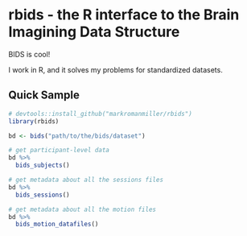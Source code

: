 # rbids - the R interface to the Brain Imagining Data Structure

BIDS is cool!

I work in R, and it solves my problems for standardized datasets.

## Quick Sample

```r
# devtools::install_github("markromanmiller/rbids")
library(rbids)

bd <- bids("path/to/the/bids/dataset")

# get participant-level data
bd %>%
  bids_subjects()

# get metadata about all the sessions files
bd %>%
  bids_sessions()

# get metadata about all the motion files
bd %>%
  bids_motion_datafiles()
```
